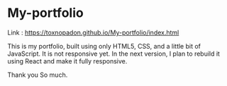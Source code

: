 ﻿# My-portfolio
Link : https://toxnopadon.github.io/My-portfolio/index.html

This is my portfolio, built using only HTML5, CSS, and a little bit of JavaScript. It is not responsive yet. In the next version, I plan to rebuild it using React and make it fully responsive.

Thank you So much. 
